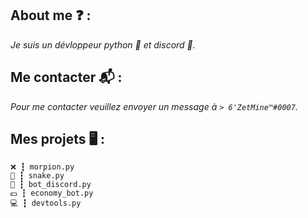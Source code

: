 ## __**About me ❓ :**__

*Je suis un dévloppeur python 🐍 et discord 🤖.*

## __**Me contacter 📬 :**__

*Pour me contacter veuillez envoyer un message à *`> 6'ZetMine™#0007`*.*

## __**Mes projets 🖥️ :**__

    ❌ ┇ morpion.py
    🐍 ┇ snake.py
    🤖 ┇ bot_discord.py
    💵 ┇ economy_bot.py
    💻 ┇ devtools.py


